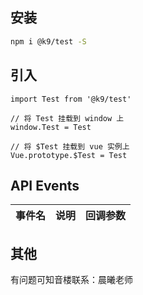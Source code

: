 ## 安装

```bash
npm i @k9/test -S
```

## 引入
```
import Test from '@k9/test'

// 将 Test 挂载到 window 上
window.Test = Test

// 将 $Test 挂载到 vue 实例上
Vue.prototype.$Test = Test
```


## API Events

|事件名|说明|回调参数|
|---|---|---|

## 其他
有问题可知音楼联系：晨曦老师
